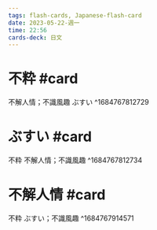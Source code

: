 ```yaml
---
tags: flash-cards, Japanese-flash-card
date: 2023-05-22-週一
time: 22:56
cards-deck: 日文
---
```



# 不粋 #card 
不解人情；不識風趣
ぶすい
^1684767812729

#  ぶすい #card 
不粋
不解人情；不識風趣
^1684767812734

# 不解人情 #card 
不粋
ぶすい；不識風趣
^1684767914571
